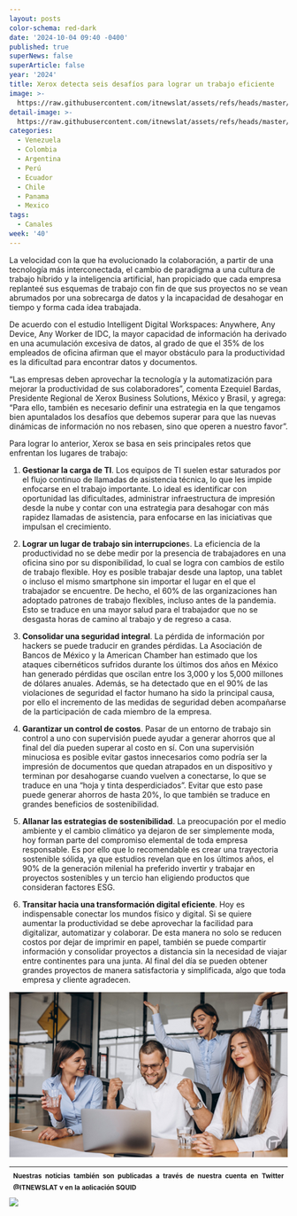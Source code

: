 ```yaml
---
layout: posts
color-schema: red-dark
date: '2024-10-04 09:40 -0400'
published: true
superNews: false
superArticle: false
year: '2024'
title: Xerox detecta seis desafíos para lograr un trabajo eficiente
image: >-
  https://raw.githubusercontent.com/itnewslat/assets/refs/heads/master/img/540x320/reunion-de-trabajadores-p.jpg
detail-image: >-
  https://raw.githubusercontent.com/itnewslat/assets/refs/heads/master/img/1024x680/reunion-de-trabajadores-g.jpg
categories:
  - Venezuela
  - Colombia
  - Argentina
  - Perú
  - Ecuador
  - Chile
  - Panama
  - Mexico
tags:
  - Canales
week: '40'
---
```

La velocidad con la que ha evolucionado la colaboración, a partir de una tecnología más interconectada, el cambio de paradigma a una cultura de trabajo híbrido y la inteligencia artificial, han propiciado que cada empresa replanteé sus esquemas de trabajo con fin de que sus proyectos no se vean abrumados por una sobrecarga de datos y la incapacidad de desahogar en tiempo y forma cada idea trabajada.

De acuerdo con el estudio Intelligent Digital Workspaces: Anywhere, Any Device, Any Worker de IDC, la mayor capacidad de información ha derivado en una acumulación excesiva de datos, al grado de que el 35% de los empleados de oficina afirman que el mayor obstáculo para la productividad es la dificultad para encontrar datos y documentos.

“Las empresas deben aprovechar la tecnología y la automatización para mejorar la productividad de sus colaboradores”, comenta Ezequiel Bardas, Presidente Regional de Xerox Business Solutions, México y Brasil, y agrega: “Para ello, también es necesario definir una estrategia en la que tengamos bien apuntalados los desafíos que debemos superar para que las nuevas dinámicas de información no nos rebasen, sino que operen a nuestro favor”.

Para lograr lo anterior, Xerox se basa en seis principales retos que enfrentan los lugares de trabajo:

1.	**Gestionar la carga de TI**. Los equipos de TI suelen estar saturados por el flujo continuo de llamadas de asistencia técnica, lo que les impide enfocarse en el trabajo importante. Lo ideal es identificar con oportunidad las dificultades, administrar infraestructura de impresión desde la nube y contar con una estrategia para desahogar con más rapidez llamadas de asistencia, para enfocarse en las iniciativas que impulsan el crecimiento.

2.	**Lograr un lugar de trabajo sin interrupcione**s. La eficiencia de la productividad no se debe medir por la presencia de trabajadores en una oficina sino por su disponibilidad, lo cual se logra con cambios de estilo de trabajo flexible. Hoy es posible trabajar desde una laptop, una tablet o incluso el mismo smartphone sin importar el lugar en el que el trabajador se encuentre. De hecho, el 60% de las organizaciones han adoptado patrones de trabajo flexibles, incluso antes de la pandemia. Esto se traduce en una mayor salud para el trabajador que no se desgasta horas de camino al trabajo y de regreso a casa.

3.	**Consolidar una seguridad integral**. La pérdida de información por hackers se puede traducir en grandes pérdidas. La Asociación de Bancos de México y la American Chamber han estimado que los ataques cibernéticos sufridos durante los últimos dos años en México han generado pérdidas que oscilan entre los 3,000 y los 5,000 millones de dólares anuales. Además, se ha detectado que en el 90% de las violaciones de seguridad el factor humano ha sido la principal causa, por ello el incremento de las medidas de seguridad deben acompañarse de la participación de cada miembro de la empresa.

4.	**Garantizar un control de costos**. Pasar de un entorno de trabajo sin control a uno con supervisión puede ayudar a generar ahorros que al final del día pueden superar al costo en sí. Con una supervisión minuciosa es posible evitar gastos innecesarios como podría ser la impresión de documentos que quedan atrapados en un dispositivo y terminan por desahogarse cuando vuelven a conectarse, lo que se traduce en una “hoja y tinta desperdiciados”. Evitar que esto pase puede generar ahorros de hasta 20%, lo que también se traduce en grandes beneficios de sostenibilidad.

5.	**Allanar las estrategias de sostenibilidad**. La preocupación por el medio ambiente y el cambio climático ya dejaron de ser simplemente moda, hoy forman parte del compromiso elemental de toda empresa responsable. Es por ello que lo recomendable es crear una trayectoria sostenible sólida, ya que estudios revelan que en los últimos años, el 90% de la generación milenial ha preferido invertir y trabajar en proyectos sostenibles y un tercio han eligiendo productos que consideran factores ESG.

6.	**Transitar hacia una transformación digital eficiente**. Hoy es indispensable conectar los mundos físico y digital. Si se quiere aumentar la productividad se debe aprovechar la facilidad para digitalizar, automatizar y colaborar. De esta manera no solo se reducen costos por dejar de imprimir en papel, también se puede compartir información y consolidar proyectos a distancia sin la necesidad de viajar entre continentes para una junta. Al final del día se pueden obtener grandes proyectos de manera satisfactoria y simplificada, algo que toda empresa y cliente agradecen.

![](https://raw.githubusercontent.com/itnewslat/assets/refs/heads/master/img/540x320/reunion-de-trabajadores-p.jpg)

<table style="height: 42px;" width="569">
<tbody>
<tr>
<td style="text-align: justify;"><sub><strong>Nuestras noticias también son publicadas a través de nuestra cuenta en Twitter <a href="https://twitter.com/itnewslat?lang=es">@ITNEWSLAT</a> y en la aplicación <a href="https://squidapp.co/en/">SQUID</a></strong></sub></td>
</tr>
</tbody>
</table>

<img src="https://tracker.metricool.com/c3po.jpg?hash=56f88a41e39ab42c063cc51676587a04"/>